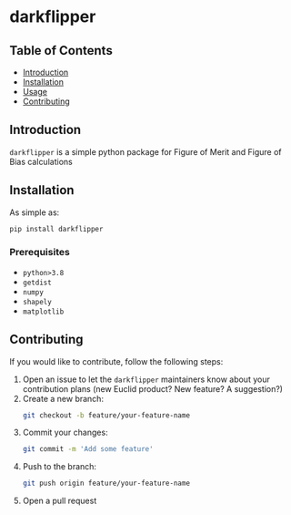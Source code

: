 # darkflipper

## Table of Contents

- [Introduction](#introduction)
- [Installation](#installation)
- [Usage](#usage)
- [Contributing](#contributing)

## Introduction

`darkflipper` is a simple python package for Figure of Merit and Figure of Bias calculations

## Installation

As simple as:

```sh
pip install darkflipper
```

### Prerequisites

- `python>3.8`
- `getdist`
- `numpy`
- `shapely`
- `matplotlib`

## Contributing

If you would like to contribute, follow the following steps:

1. Open an issue to let the `darkflipper` maintainers know about your contribution plans (new Euclid product? New feature? A suggestion?)
2. Create a new branch:
   ```sh
   git checkout -b feature/your-feature-name
   ```
3. Commit your changes:
   ```sh
   git commit -m 'Add some feature'
   ```
4. Push to the branch:
   ```sh
   git push origin feature/your-feature-name
   ```
5. Open a pull request

